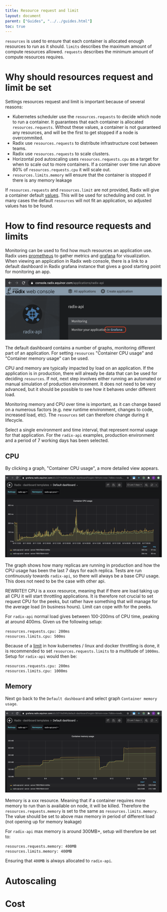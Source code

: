 ```yaml
---
title: Resource request and limit
layout: document
parent: ["Guides", "../../guides.html"]
toc: true
---
```


`resources` is used to ensure that each container is allocated enough resources to run as it should. `limits` describes the maximum amount of compute resources allowed. `requests` describes the minimum amount of compute resources requires.

# Why should resources request and limit be set

Settings resources request and limit is important because of several reasons:

- Kubernetes scheduler use the `resources.requests` to decide which node to run a container. It guarantees that each container is allocated `resources.requests`. Without these values, a container is not guaranteed any resources, and will be the first to get stopped if a node is overcommited. 
- Radix use `resources.requests` to distribute infrastructure cost between teams. 
- Radix use `resources.requests` to scale clusters. 
- Horizontal pod autoscaling uses `resources.requests.cpu` as a target for when to scale out to more containers. If a container over time run above 80% of `resources.requests.cpu` it will scale out.
- `resources.limits.memory` will ensure that the container is stopped if there is any memory leakage

If `resources.requests` and `resources.limit` are not provided, Radix will give a container default [values](https://github.com/equinor/radix-operator/blob/master/charts/radix-operator/values.yaml#L24). This will be used for scheduling and cost. In many cases the default `resources` will not fit an application, so adjusted values has to be found.

# How to find resource requests and limits

Monitoring can be used to find how much resources an application use. Radix uses [prometheus](https://prometheus.io/) to gather metrics and [grafana](https://grafana.com/) for visualization. When viewing an application in Radix web console, there is a link to a default dashboard in Radix grafana instance that gives a good starting point for monitoring an app.

![Grafana](link-to-grafana.png)

The default dashboard contains a number of graphs, monitoring different part of an application. For setting `resources` "Container CPU usage" and "Container memory usage" can be used.

CPU and memory are typically impacted by load on an application. If the application is in production, there will already be data that can be used for deciding `resources`. If not, next step involves either running an automated or manual simulation of production environment. It does not need to be very advanced, but it should be possible to see how it behaves under different load. 

Monitoring memory and CPU over time is important, as it can change based on a numerous factors (e.g. new runtime environment, changes to code, increased load, etc). The `resources` set can therefore change during it lifecycle.

Select a single environment and time interval, that represent normal usage for that application. For the `radix-api` examples, production environment and a period of 7 working days has been selected.

## CPU

By clicking a graph, "Container CPU usage", a more detailed view appears. 

![container-cpu](container-cpu.png)

The graph shows how many replicas are running in production and how the CPU usage has been the last 7 days for each replica. Tests are run continuously towards `radix-api`, so there will always be a base CPU usage. This does not need to be the case with other api. 

REWRITE!! CPU is a xxxx resource, meaning that if there are load taking up all CPU it will start throttling applications. It is therefore not crucial to set request CPU for the peeks, but rather have something that will manage for the average load (in business hours). Limit can cope with for the peeks. 

For `radix-api` normal load gives between 100-200ms of CPU time, peaking at around 400ms. Given us the following setup:

```
resources.requests.cpu: 200ms
resources.limits.cpu: 500ms
```

Because of a [limit](https://www.youtube.com/watch?v=eBChCFD9hfs) in how kubernetes / linux and docker throttling is done, it is recommended to set `resources.requests.limits` to a multitude of `1000ms`. Setup for `radix-api` would then be:

```
resources.requests.cpu: 200ms
resources.limits.cpu: 1000ms
```

## Memory

Next go back to the `Default dashboard` and select graph `Container memory usage`. 

![container-memory](container-memory.png)

Memory is a xxx resource. Meaning that if a container requires more memory to run than is available on node, it will be killed. Therefore the `resources.requests.memory` is set to the same as `resources.limits.memory`. The value should be set to above max memory in period of different load (not opening up for memory leakage)

For `radix-api` max memory is around 300MB+, setup will therefore be set to:
```
resources.requests.memory: 400MB
resources.limits.memory: 400MB
```
Ensuring that `400MB` is always allocated to `radix-api`.

# Autoscaling

# Cost
